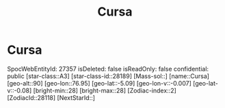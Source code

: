 ﻿---
title: "Cursa"
location: [-5.09,76.95,90]
type: Station
tags:
- astro/Star

---

# Cursa

SpocWebEntityId: 27357
isDeleted: false
isReadOnly: false
confidential: public
[star-class::A3]
[star-class-id::28189]
[Mass-sol::]
[name::Cursa]
[geo-alt::90]
[geo-lon::76.95]
[geo-lat::-5.09]
[geo-lon-v::-0.007]
[geo-lat-v::-0.08]
[bright-min::28]
[bright-max::28]
[Zodiac-index::2]
[ZodiacId::28118]
[NextStarId::]

